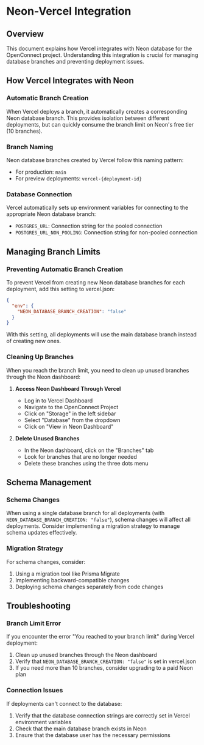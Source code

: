 # Neon-Vercel Integration

## Overview
This document explains how Vercel integrates with Neon database for the OpenConnect project. Understanding this integration is crucial for managing database branches and preventing deployment issues.

## How Vercel Integrates with Neon

### Automatic Branch Creation
When Vercel deploys a branch, it automatically creates a corresponding Neon database branch. This provides isolation between different deployments, but can quickly consume the branch limit on Neon's free tier (10 branches).

### Branch Naming
Neon database branches created by Vercel follow this naming pattern:
- For production: `main`
- For preview deployments: `vercel-{deployment-id}`

### Database Connection
Vercel automatically sets up environment variables for connecting to the appropriate Neon database branch:
- `POSTGRES_URL`: Connection string for the pooled connection
- `POSTGRES_URL_NON_POOLING`: Connection string for non-pooled connection

## Managing Branch Limits

### Preventing Automatic Branch Creation
To prevent Vercel from creating new Neon database branches for each deployment, add this setting to vercel.json:

```json
{
  "env": {
    "NEON_DATABASE_BRANCH_CREATION": "false"
  }
}
```

With this setting, all deployments will use the main database branch instead of creating new ones.

### Cleaning Up Branches
When you reach the branch limit, you need to clean up unused branches through the Neon dashboard:

1. **Access Neon Dashboard Through Vercel**
   - Log in to Vercel Dashboard
   - Navigate to the OpenConnect Project
   - Click on "Storage" in the left sidebar
   - Select "Database" from the dropdown
   - Click on "View in Neon Dashboard"

2. **Delete Unused Branches**
   - In the Neon dashboard, click on the "Branches" tab
   - Look for branches that are no longer needed
   - Delete these branches using the three dots menu

## Schema Management

### Schema Changes
When using a single database branch for all deployments (with `NEON_DATABASE_BRANCH_CREATION: "false"`), schema changes will affect all deployments. Consider implementing a migration strategy to manage schema updates effectively.

### Migration Strategy
For schema changes, consider:
1. Using a migration tool like Prisma Migrate
2. Implementing backward-compatible changes
3. Deploying schema changes separately from code changes

## Troubleshooting

### Branch Limit Error
If you encounter the error "You reached to your branch limit" during Vercel deployment:

1. Clean up unused branches through the Neon dashboard
2. Verify that `NEON_DATABASE_BRANCH_CREATION: "false"` is set in vercel.json
3. If you need more than 10 branches, consider upgrading to a paid Neon plan

### Connection Issues
If deployments can't connect to the database:

1. Verify that the database connection strings are correctly set in Vercel environment variables
2. Check that the main database branch exists in Neon
3. Ensure that the database user has the necessary permissions
